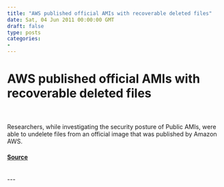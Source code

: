 ```yaml
---
title: "AWS published official AMIs with recoverable deleted files"
date: Sat, 04 Jun 2011 00:00:00 GMT
draft: false
type: posts
categories: 
- 
---
```

# AWS published official AMIs with recoverable deleted files

<br/>

<br/>
Researchers, while investigating the security posture of Public AMIs, were able to undelete files from an official image that was published by Amazon AWS.

#### [Source](https://www.cloudvulndb.org/ami-recoverable-files)

<br/>
---

